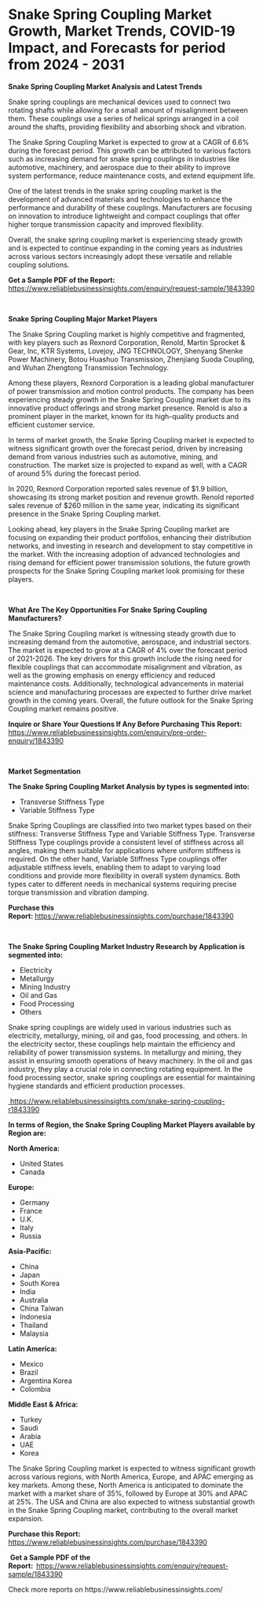 <p><h1>Snake Spring Coupling Market Growth, Market Trends, COVID-19 Impact, and Forecasts for period from 2024 - 2031</h1></p><p><strong>Snake Spring Coupling Market Analysis and Latest Trends</strong></p>
<p><p>Snake spring couplings are mechanical devices used to connect two rotating shafts while allowing for a small amount of misalignment between them. These couplings use a series of helical springs arranged in a coil around the shafts, providing flexibility and absorbing shock and vibration.</p><p>The Snake Spring Coupling Market is expected to grow at a CAGR of 6.6% during the forecast period. This growth can be attributed to various factors such as increasing demand for snake spring couplings in industries like automotive, machinery, and aerospace due to their ability to improve system performance, reduce maintenance costs, and extend equipment life.</p><p>One of the latest trends in the snake spring coupling market is the development of advanced materials and technologies to enhance the performance and durability of these couplings. Manufacturers are focusing on innovation to introduce lightweight and compact couplings that offer higher torque transmission capacity and improved flexibility.</p><p>Overall, the snake spring coupling market is experiencing steady growth and is expected to continue expanding in the coming years as industries across various sectors increasingly adopt these versatile and reliable coupling solutions.</p></p>
<p><strong>Get a Sample PDF of the Report:&nbsp;</strong> <a href="https://www.reliablebusinessinsights.com/enquiry/request-sample/1843390">https://www.reliablebusinessinsights.com/enquiry/request-sample/1843390</a></p>
<p>&nbsp;</p>
<p><strong>Snake Spring Coupling Major Market Players</strong></p>
<p><p>The Snake Spring Coupling market is highly competitive and fragmented, with key players such as Rexnord Corporation, Renold, Martin Sprocket & Gear, Inc, KTR Systems, Lovejoy, JNG TECHNOLOGY, Shenyang Shenke Power Machinery, Botou Huashuo Transmission, Zhenjiang Suoda Coupling, and Wuhan Zhengtong Transmission Technology. </p><p>Among these players, Rexnord Corporation is a leading global manufacturer of power transmission and motion control products. The company has been experiencing steady growth in the Snake Spring Coupling market due to its innovative product offerings and strong market presence. Renold is also a prominent player in the market, known for its high-quality products and efficient customer service. </p><p>In terms of market growth, the Snake Spring Coupling market is expected to witness significant growth over the forecast period, driven by increasing demand from various industries such as automotive, mining, and construction. The market size is projected to expand as well, with a CAGR of around 5% during the forecast period.</p><p>In 2020, Rexnord Corporation reported sales revenue of $1.9 billion, showcasing its strong market position and revenue growth. Renold reported sales revenue of $260 million in the same year, indicating its significant presence in the Snake Spring Coupling market.</p><p>Looking ahead, key players in the Snake Spring Coupling market are focusing on expanding their product portfolios, enhancing their distribution networks, and investing in research and development to stay competitive in the market. With the increasing adoption of advanced technologies and rising demand for efficient power transmission solutions, the future growth prospects for the Snake Spring Coupling market look promising for these players.</p></p>
<p>&nbsp;</p>
<p><strong>What Are The Key Opportunities For Snake Spring Coupling Manufacturers?</strong></p>
<p><p>The Snake Spring Coupling market is witnessing steady growth due to increasing demand from the automotive, aerospace, and industrial sectors. The market is expected to grow at a CAGR of 4% over the forecast period of 2021-2026. The key drivers for this growth include the rising need for flexible couplings that can accommodate misalignment and vibration, as well as the growing emphasis on energy efficiency and reduced maintenance costs. Additionally, technological advancements in material science and manufacturing processes are expected to further drive market growth in the coming years. Overall, the future outlook for the Snake Spring Coupling market remains positive.</p></p>
<p><strong>Inquire or Share Your Questions If Any Before Purchasing This Report:</strong> <a href="https://www.reliablebusinessinsights.com/enquiry/pre-order-enquiry/1843390">https://www.reliablebusinessinsights.com/enquiry/pre-order-enquiry/1843390</a></p>
<p>&nbsp;</p>
<p><strong>Market Segmentation</strong></p>
<p><strong>The Snake Spring Coupling Market Analysis by types is segmented into:</strong></p>
<p><ul><li>Transverse Stiffness Type</li><li>Variable Stiffness Type</li></ul></p>
<p><p>Snake Spring Couplings are classified into two market types based on their stiffness: Transverse Stiffness Type and Variable Stiffness Type. Transverse Stiffness Type couplings provide a consistent level of stiffness across all angles, making them suitable for applications where uniform stiffness is required. On the other hand, Variable Stiffness Type couplings offer adjustable stiffness levels, enabling them to adapt to varying load conditions and provide more flexibility in overall system dynamics. Both types cater to different needs in mechanical systems requiring precise torque transmission and vibration damping.</p></p>
<p><strong>Purchase this Report:&nbsp;</strong><a href="https://www.reliablebusinessinsights.com/purchase/1843390">https://www.reliablebusinessinsights.com/purchase/1843390</a></p>
<p>&nbsp;</p>
<p><strong>The Snake Spring Coupling Market Industry Research by Application is segmented into:</strong></p>
<p><ul><li>Electricity</li><li>Metallurgy</li><li>Mining Industry</li><li>Oil and Gas</li><li>Food Processing</li><li>Others</li></ul></p>
<p><p>Snake spring couplings are widely used in various industries such as electricity, metallurgy, mining, oil and gas, food processing, and others. In the electricity sector, these couplings help maintain the efficiency and reliability of power transmission systems. In metallurgy and mining, they assist in ensuring smooth operations of heavy machinery. In the oil and gas industry, they play a crucial role in connecting rotating equipment. In the food processing sector, snake spring couplings are essential for maintaining hygiene standards and efficient production processes.</p></p>
<p><a href="https://www.reliablebusinessinsights.com/snake-spring-coupling-r1843390">&nbsp;https://www.reliablebusinessinsights.com/snake-spring-coupling-r1843390</a></p>
<p><strong>In terms of Region, the Snake Spring Coupling Market Players available by Region are:</strong></p>
<p>
    <p> <strong> North America: </strong>
        <ul>
            <li>United States</li>
            <li>Canada</li>
        </ul>
        </p> 
    <p> <strong> Europe: </strong>
        <ul>
            <li>Germany</li>
            <li>France</li>
            <li>U.K.</li>
            <li>Italy</li>
            <li>Russia</li>
        </ul>
        </p> 
    <p> <strong> Asia-Pacific: </strong>
        <ul>
            <li>China</li>
            <li>Japan</li>
            <li>South Korea</li>
            <li>India</li>
            <li>Australia</li>
            <li>China Taiwan</li>
            <li>Indonesia</li>
            <li>Thailand</li>
            <li>Malaysia</li>
        </ul>
        </p> 
    <p> <strong> Latin America: </strong>
        <ul>
            <li>Mexico</li>
            <li>Brazil</li>
            <li>Argentina Korea</li>
            <li>Colombia</li>
        </ul>
        </p> 
    <p> <strong> Middle East & Africa: </strong>
        <ul>
            <li>Turkey</li>
            <li>Saudi</li>
            <li>Arabia</li>
            <li>UAE</li>
            <li>Korea</li>
        </ul>
    </p>
    </p>
<p><p>The Snake Spring Coupling market is expected to witness significant growth across various regions, with North America, Europe, and APAC emerging as key markets. Among these, North America is anticipated to dominate the market with a market share of 35%, followed by Europe at 30% and APAC at 25%. The USA and China are also expected to witness substantial growth in the Snake Spring Coupling market, contributing to the overall market expansion.</p></p>
<p><strong>Purchase this Report: </strong><a href="https://www.reliablebusinessinsights.com/purchase/1843390">https://www.reliablebusinessinsights.com/purchase/1843390</a></p>
<p>&nbsp;<strong>Get a Sample PDF of the Report:&nbsp;&nbsp;</strong><a href="https://www.reliablebusinessinsights.com/enquiry/request-sample/1843390">https://www.reliablebusinessinsights.com/enquiry/request-sample/1843390</a></p>
<p><strong></strong></p>
<p>Check more reports on https://www.reliablebusinessinsights.com/</p>